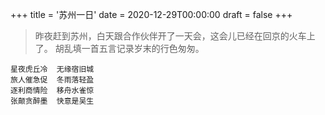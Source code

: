 +++
title = '苏州一日'
date = 2020-12-29T00:00:00
draft = false
+++

> 昨夜赶到苏州，白天跟合作伙伴开了一天会，这会儿已经在回京的火车上了。
> 胡乱填一首五言记录岁末的行色匆匆。


```text
星夜虎丘冷  无缘宿旧城
旅人催急促  冬雨落轻盈
逐利商情险  移舟水雀惊
张颠贪醉墨  快意是吴生
```

